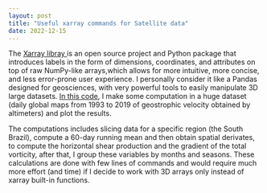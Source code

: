 ```yaml
---
layout: post
title: "Useful xarray commands for Satellite data"
date: 2022-12-15
---
```


The <a href ="https://xarray.dev/" > Xarray libray </a> is an open source project and Python package that introduces labels in the form of dimensions, 
coordinates, and attributes on top of raw NumPy-like arrays,which allows for more intuitive, more concise, and less error-prone user experience. I personally
consider it like a Pandas designed for geosciences, with very powerful tools to easily manipulate 3D large datasets. <a href="https://github.com/joaopedroamorim/DS_Codes/blob/main/XArray_Useful.ipynb">In this code</a>, I make some computation
in a huge dataset (daily global maps from 1993 to 2019 of geostrophic velocity obtained by altimeters) and plot the results. 

The computations includes slicing data for a specific region (the South Brazil), compute a 60-day running mean and then obtain spatial derivates, to compute the horizontal shear production 
and the gradient of the total vorticity, after that, I group these variables by months and seasons. These calculations are done with few lines of commands and would require much more effort (and time) if I decide to work with 3D arrays only instead of xarray built-in functions.
